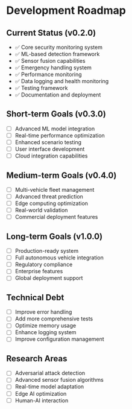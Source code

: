 # Development Roadmap

## Current Status (v0.2.0)
- ✅ Core security monitoring system
- ✅ ML-based detection framework
- ✅ Sensor fusion capabilities
- ✅ Emergency handling system
- ✅ Performance monitoring
- ✅ Data logging and health monitoring
- ✅ Testing framework
- ✅ Documentation and deployment

## Short-term Goals (v0.3.0)
- [ ] Advanced ML model integration
- [ ] Real-time performance optimization
- [ ] Enhanced scenario testing
- [ ] User interface development
- [ ] Cloud integration capabilities

## Medium-term Goals (v0.4.0)
- [ ] Multi-vehicle fleet management
- [ ] Advanced threat prediction
- [ ] Edge computing optimization
- [ ] Real-world validation
- [ ] Commercial deployment features

## Long-term Goals (v1.0.0)
- [ ] Production-ready system
- [ ] Full autonomous vehicle integration
- [ ] Regulatory compliance
- [ ] Enterprise features
- [ ] Global deployment support

## Technical Debt
- [ ] Improve error handling
- [ ] Add more comprehensive tests
- [ ] Optimize memory usage
- [ ] Enhance logging system
- [ ] Improve configuration management

## Research Areas
- [ ] Adversarial attack detection
- [ ] Advanced sensor fusion algorithms
- [ ] Real-time model adaptation
- [ ] Edge AI optimization
- [ ] Human-AI interaction
